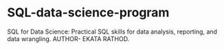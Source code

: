 # SQL-data-science-program
SQL for Data Science: Practical SQL skills for data analysis, reporting, and data wrangling.
AUTHOR- EKATA RATHOD.
